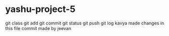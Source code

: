 # yashu-project-5
git class
git add
git commit
git status
git push
git log
kavya made changes in this file
commit made by jeevan